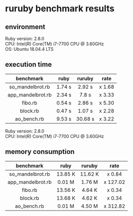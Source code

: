 # ruruby benchmark results

## environment

Ruby version: 2.8.0  
CPU: Intel(R) Core(TM) i7-7700 CPU @ 3.60GHz  
OS: Ubuntu 18.04.4 LTS  

## execution time

|benchmark|ruby|ruruby|rate|
|:-----------:|:--------:|:---------:|:-------:|
| so_mandelbrot.rb | 1.74 s | 2.92 s | x 1.68 |
| app_mandelbrot.rb | 2.34 s | 7.8 s | x 3.33 |
| fibo.rb | 0.54 s | 2.86 s | x 5.30 |
| block.rb | 0.47 s | 1.07 s | x 2.28 |
| ao_bench.rb | 9.53 s | 30.68 s | x 3.22 |
Ruby version: 2.8.0  
CPU: Intel(R) Core(TM) i7-7700 CPU @ 3.60GHz  
## memory consumption

|benchmark|ruby|ruruby|rate|
|:-----------:|:--------:|:---------:|:-------:|
| so_mandelbrot.rb | 13.85  K | 11.62  K | x 0.84 |
| app_mandelbrot.rb | 0.01  M | 1.76  M | x 127.02 |
| fibo.rb | 13.56  K | 4.64  K | x 0.34 |
| block.rb | 13.68  K | 4.62  K | x 0.34 |
| ao_bench.rb | 0.01  M | 4.50  M | x 312.82 |

